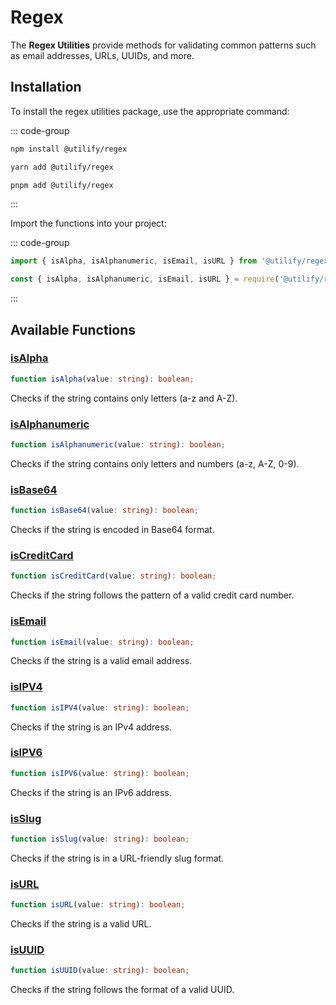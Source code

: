 # Regex <Badge type="tip" text="1.0.2" />

The **Regex Utilities** provide methods for validating common patterns such as email addresses, URLs, UUIDs, and more.

## **Installation**

To install the regex utilities package, use the appropriate command:

::: code-group

```bash [npm]
npm install @utilify/regex
```

```bash [yarn]
yarn add @utilify/regex
```

```bash [pnpm]
pnpm add @utilify/regex
```

:::

Import the functions into your project:

::: code-group

```typescript [esm]
import { isAlpha, isAlphanumeric, isEmail, isURL } from '@utilify/regex';
```

```javascript [cjs]
const { isAlpha, isAlphanumeric, isEmail, isURL } = require('@utilify/regex');
```

:::

## **Available Functions**

### [isAlpha](./isAlpha.md)
```typescript
function isAlpha(value: string): boolean;
```
Checks if the string contains only letters (a-z and A-Z).

### [isAlphanumeric](./isAlphanumeric.md)
```typescript
function isAlphanumeric(value: string): boolean;
```
Checks if the string contains only letters and numbers (a-z, A-Z, 0-9).

### [isBase64](./isBase64.md)
```typescript
function isBase64(value: string): boolean;
```
Checks if the string is encoded in Base64 format.

### [isCreditCard](./isCreditCard.md)
```typescript
function isCreditCard(value: string): boolean;
```
Checks if the string follows the pattern of a valid credit card number.

### [isEmail](./isEmail.md)
```typescript
function isEmail(value: string): boolean;
```
Checks if the string is a valid email address.

### [isIPV4](./isIPV4.md)
```typescript
function isIPV4(value: string): boolean;
```
Checks if the string is an IPv4 address.

### [isIPV6](./isIPV6.md)
```typescript
function isIPV6(value: string): boolean;
```
Checks if the string is an IPv6 address.

### [isSlug](./isSlug.md)
```typescript
function isSlug(value: string): boolean;
```
Checks if the string is in a URL-friendly slug format.

### [isURL](./isURL.md)
```typescript
function isURL(value: string): boolean;
```
Checks if the string is a valid URL.

### [isUUID](./isUUID.md)
```typescript
function isUUID(value: string): boolean;
```
Checks if the string follows the format of a valid UUID.